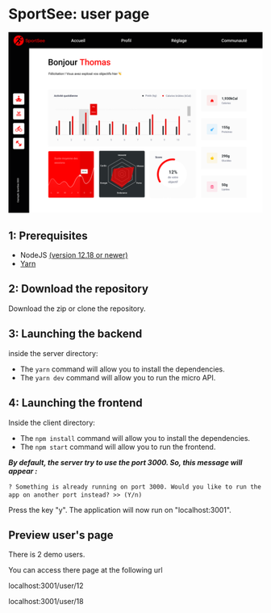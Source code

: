# SportSee: user page

![user page](userPage.png)

## 1: Prerequisites

- NodeJS [(version 12.18 or newer)](https://nodejs.org/en/)
- [Yarn](https://yarnpkg.com/)

## 2: Download the repository

Download the zip or clone the repository.

## 3: Launching the backend

inside the server directory:

- The `yarn` command will allow you to install the dependencies.
- The `yarn dev` command will allow you to run the micro API.

## 4: Launching the frontend

Inside the client directory:

- The `npm install` command will allow you to install the dependencies.
- The `npm start` command will allow you to run the frontend.

**_By default, the server try to use the port 3000. So, this message will appear :_**

    ? Something is already running on port 3000. Would you like to run the app on another port instead? >> (Y/n)

Press the key "y".
The application will now run on "localhost:3001".

## Preview user's page

There is 2 demo users.

You can access there page at the following url

localhost:3001/user/12

localhost:3001/user/18
